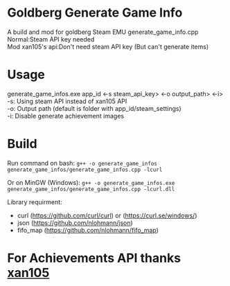 # Goldberg Generate Game Info

A build and mod for goldberg Steam EMU generate_game_info.cpp  
Normal:Steam API key needed  
Mod xan105's api:Don't need steam API key (But can't generate items)  

# Usage

generate_game_infos.exe app_id <-s steam_api_key> <-o output_path> <-i>  
-s: Using steam API instead of xan105 API  
-o: Output path (default is folder with app_id/steam_settings)  
-i: Disable generate achievement images  

# Build

Run command on bash:
`g++ -o generate_game_infos generate_game_infos/generate_game_infos.cpp -lcurl`

Or on MinGW (Windows):
`g++ -o generate_game_infos.exe generate_game_infos/generate_game_infos.cpp -lcurl.dll`

Library requirment:
 * curl (https://github.com/curl/curl) or (https://curl.se/windows/)
 * json (https://github.com/nlohmann/json)
 * fifo_map (https://github.com/nlohmann/fifo_map)

# For Achievements API thanks [xan105](https://github.com/xan105/xan105)
